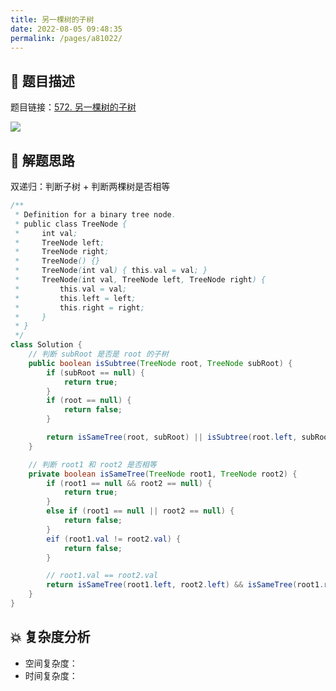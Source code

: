 ```yaml
---
title: 另一棵树的子树
date: 2022-08-05 09:48:35
permalink: /pages/a81022/
---
```

## 📃 题目描述

题目链接：[572. 另一棵树的子树](https://leetcode.cn/problems/subtree-of-another-tree/)

![](https://cs-wiki.oss-cn-shanghai.aliyuncs.com/img/image-20220805094904123.png)

## 🔔 解题思路

双递归：判断子树 + 判断两棵树是否相等


```java
/**
 * Definition for a binary tree node.
 * public class TreeNode {
 *     int val;
 *     TreeNode left;
 *     TreeNode right;
 *     TreeNode() {}
 *     TreeNode(int val) { this.val = val; }
 *     TreeNode(int val, TreeNode left, TreeNode right) {
 *         this.val = val;
 *         this.left = left;
 *         this.right = right;
 *     }
 * }
 */
class Solution {
    // 判断 subRoot 是否是 root 的子树
    public boolean isSubtree(TreeNode root, TreeNode subRoot) {
        if (subRoot == null) {
            return true;
        }
        if (root == null) {
            return false;
        }

        return isSameTree(root, subRoot) || isSubtree(root.left, subRoot) || isSubtree(root.right, subRoot);
    }

    // 判断 root1 和 root2 是否相等
    private boolean isSameTree(TreeNode root1, TreeNode root2) {
        if (root1 == null && root2 == null) {
            return true;
        }
        else if (root1 == null || root2 == null) {
            return false;
        }
        eif (root1.val != root2.val) {
            return false;
        }

        // root1.val == root2.val
        return isSameTree(root1.left, root2.left) && isSameTree(root1.right, root2.right); 
    }
}
```

## 💥 复杂度分析

- 空间复杂度：
- 时间复杂度：

